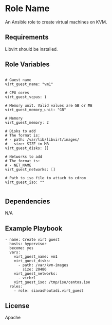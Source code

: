 Role Name
=========

An Ansible role to create virtual machines on KVM.

Requirements
------------

Libvirt should be installed.

Role Variables
--------------

```ansible

# Guest name
virt_guest_name: "vm1"

# CPU cores
virt_guest_vcpus: 1

# Memory unit. Valid values are GB or MB
virt_guest_memory_unit: "GB"

# Memory
virt_guest_memory: 2

# Disks to add
# The format is:
# - path: /var/lib/libvirt/images/
#   size: SIZE in MB
virt_guest_disks: []

# Networks to add
# The format is:
# - NET_NAME
virt_guest_networks: []

# Path to iso file to attach to cdrom
virt_guest_iso: ""


```

Dependencies
------------

N/A

Example Playbook
----------------

```ansible
- name: Create virt guest
  hosts: hypervisor
  become: yes
  vars:
    virt_guest_name: vm1
    virt_guest_disks:
      - path: /var/kvm-images
        size: 20480
    virt_guest_networks:
      - virbr1
    virt_guest_iso: /tmp/iso/centos.iso
  roles:
    - role: siavashoutadi.virt_guest

```

License
-------

Apache
